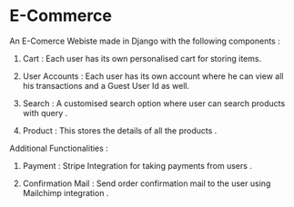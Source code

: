 # E-Commerce
An E-Comerce Webiste made in Django with the following components  :

1) Cart : Each user has its own personalised cart for storing items. 

2) User Accounts : Each user has its own account where he can view all his transactions  and a Guest User Id as well.

3) Search : A customised search option where user can search products with query .

4) Product : This stores the details of all the products .

Additional Functionalities :

1) Payment  : Stripe Integration for taking payments from users .

2) Confirmation Mail : Send order confirmation mail to the user using Mailchimp integration .
